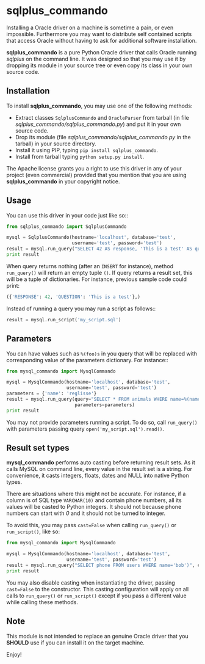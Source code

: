 sqlplus_commando
================

Installing a Oracle driver on a machine is sometime a pain, or even impossible.
Furthermore you may want to distribute self contained scripts that access Oracle
without having to ask for additional software installation.

**sqlplus_commando** is a pure Python Oracle driver that calls Oracle running
*sqlplus* on the command line. It was designed so that you may use it by
dropping its module in your source tree or even copy its class in your own
source code.

Installation
------------

To install **sqlplus_commando**, you may use one of the following methods:

- Extract classes `SqlplusCommando` and `OracleParser` from tarball (in file
  *sqlplus_commando/sqlplus_commando.py*) and put it in your own source code.
- Drop its module (file *sqlplus_commando/sqlplus_commando.py* in the tarball)
  in your source directory.
- Install it using PIP, typing `pip install sqlplus_commando`.
- Install from tarball typing `python setup.py install`.

The Apache license grants you a right to use this driver in any of your project
(even commercial) provided that you mention that you are using
**sqlplus_commando** in your copyright notice.

Usage
-----

You can use this driver in your code just like so::

```python
from sqlplus_commando import SqlplusCommando

mysql = SqlplusCommando(hostname='localhost', database='test',
                        username='test', password='test')
result = mysql.run_query("SELECT 42 AS response, 'This is a test' AS question FROM DUAL;")
print result
```

When query returns nothing (after an `INSERT` for instance), method
`run_query()` will return an empty tuple `()`. If query returns a result set,
this will be a tuple of dictionaries. For instance, previous sample code could
print:

```python
({'RESPONSE': 42, 'QUESTION': 'This is a test'},)
```

Instead of running a query you may run a script as follows::

```python
result = mysql.run_script('my_script.sql')
```

Parameters
----------

You can have values such as `%(foo)s` in you query that will be replaced
with corresponding value of the parameters dictionary. For instance::

```python
from mysql_commando import MysqlCommando

mysql = MysqlCommando(hostname='localhost', database='test',
                      username='test', password='test')
parameters = {'name': 'reglisse'}
result = mysql.run_query(query="SELECT * FROM animals WHERE name=%(name)s",
                         parameters=parameters)
print result
```

You may not provide parameters running a script. To do so, call `run_query()`
with parameters passing query `open('my_script.sql').read()`.

Result set types
----------------

**mysql_commando** performs auto casting before returning result sets. As it
calls MySQL on command line, every value in the result set is a string. For
convenience, it casts integers, floats, dates and NULL into native Python types.

There are situations where this might not be accurate. For instance, if a column
is of SQL type `VARCHAR(10)` and contain phone numbers, all its values will be
casted to Python integers. It should not because phone numbers can start with
*0* and it should not be turned to integer.

To avoid this, you may pass `cast=False` when calling `run_query()` or
`run_script()`, like so:

```python
from mysql_commando import MysqlCommando

mysql = MysqlCommando(hostname='localhost', database='test',
                      username='test', password='test')
result = mysql.run_query("SELECT phone FROM users WHERE name='bob')", cast=False)
print result
```

You may also disable casting when instantiating the driver, passing
`cast=False` to the constructor. This casting configuration will apply on all
calls to `run_query()` or `run_script()` except if you pass a different
value while calling these methods.

Note
----

This module is not intended to replace an genuine Oracle driver that you
**SHOULD** use if you can install it on the target machine.

Enjoy!
